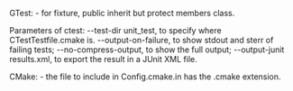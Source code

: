 GTest:
    - for fixture, public inherit but protect members class.

Parameters of ctest:
    --test-dir unit_test, to specify where CTestTestfile.cmake is.
    --output-on-failure, to show stdout and sterr of failing tests;
    --no-compress-output, to show the full output;
    --output-junit results.xml, to export the result in a JUnit XML file.

CMake:
    - the file to include in Config.cmake.in has the .cmake extension.